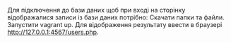 Для підключення до бази даних щоб при вході  на сторінку відображалися записи із бази даних потрібно:
Скачати папки та файли.
Запустити vagrant up.
Для відображення результату ввести в браузері http://127.0.0.1:4567/users.php.

